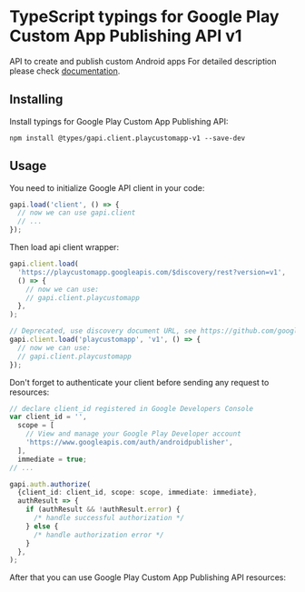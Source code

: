 # TypeScript typings for Google Play Custom App Publishing API v1

API to create and publish custom Android apps
For detailed description please check [documentation](https://developers.google.com/android/work/play/custom-app-api/).

## Installing

Install typings for Google Play Custom App Publishing API:

```
npm install @types/gapi.client.playcustomapp-v1 --save-dev
```

## Usage

You need to initialize Google API client in your code:

```typescript
gapi.load('client', () => {
  // now we can use gapi.client
  // ...
});
```

Then load api client wrapper:

```typescript
gapi.client.load(
  'https://playcustomapp.googleapis.com/$discovery/rest?version=v1',
  () => {
    // now we can use:
    // gapi.client.playcustomapp
  },
);
```

```typescript
// Deprecated, use discovery document URL, see https://github.com/google/google-api-javascript-client/blob/master/docs/reference.md#----gapiclientloadname----version----callback--
gapi.client.load('playcustomapp', 'v1', () => {
  // now we can use:
  // gapi.client.playcustomapp
});
```

Don't forget to authenticate your client before sending any request to resources:

```typescript
// declare client_id registered in Google Developers Console
var client_id = '',
  scope = [
    // View and manage your Google Play Developer account
    'https://www.googleapis.com/auth/androidpublisher',
  ],
  immediate = true;
// ...

gapi.auth.authorize(
  {client_id: client_id, scope: scope, immediate: immediate},
  authResult => {
    if (authResult && !authResult.error) {
      /* handle successful authorization */
    } else {
      /* handle authorization error */
    }
  },
);
```

After that you can use Google Play Custom App Publishing API resources: <!-- TODO: make this work for multiple namespaces -->

```typescript

```
